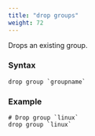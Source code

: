 ```yaml
---
title: "drop groups"
weight: 72
---
```


Drops an existing group.

### Syntax

	drop group `groupname`


### Example

	# Drop group `linux`
	drop group `linux`